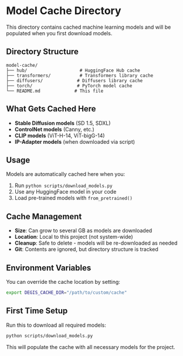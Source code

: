 # Model Cache Directory

This directory contains cached machine learning models and will be populated when you first download models.

## Directory Structure

```
model-cache/
├── hub/                    # HuggingFace Hub cache
├── transformers/           # Transformers library cache
├── diffusers/             # Diffusers library cache
├── torch/                 # PyTorch model cache
└── README.md             # This file
```

## What Gets Cached Here

- **Stable Diffusion models** (SD 1.5, SDXL)
- **ControlNet models** (Canny, etc.)
- **CLIP models** (ViT-H-14, ViT-bigG-14)
- **IP-Adapter models** (when downloaded via script)

## Usage

Models are automatically cached here when you:
1. Run `python scripts/download_models.py`
2. Use any HuggingFace model in your code
3. Load pre-trained models with `from_pretrained()`

## Cache Management

- **Size**: Can grow to several GB as models are downloaded
- **Location**: Local to this project (not system-wide)
- **Cleanup**: Safe to delete - models will be re-downloaded as needed
- **Git**: Contents are ignored, but directory structure is tracked

## Environment Variables

You can override the cache location by setting:
```bash
export DEGIS_CACHE_DIR="/path/to/custom/cache"
```

## First Time Setup

Run this to download all required models:
```bash
python scripts/download_models.py
```

This will populate the cache with all necessary models for the project.
